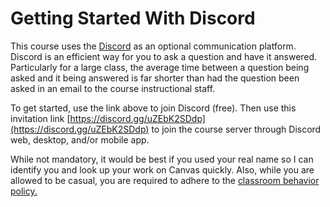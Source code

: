 # Getting Started With Discord

This course uses the [Discord](https://discord.com/) as an optional communication platform.
Discord is an efficient way for you to ask a question and have it answered.
Particularly for a large class, the average time between a question being
asked and it being answered is far shorter than had the question been asked in
an email to the course instructional staff.

To get started, use the link above to join Discord (free). Then use this invitation link [https://discord.gg/uZEbK2SDdp](https://discord.gg/uZEbK2SDdp)
to join the course server through Discord web, desktop, and/or mobile app.

While not mandatory, it would be best if you used your real name so I can identify you and look up your work on Canvas quickly.
Also, while you are allowed to be casual, you are required to adhere to the [classroom behavior policy.](https://sites.auburn.edu/admin/universitypolicies/Policies/PolicyonClassroomBehavior.pdf) 